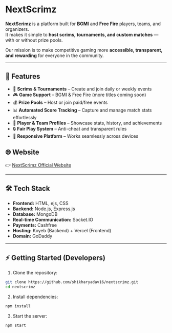 #  NextScrimz

**NextScrimz** is a platform built for **BGMI** and **Free Fire** players, teams, and organizers.  
It makes it simple to **host scrims, tournaments, and custom matches** — with or without prize pools.  

Our mission is to make competitive gaming more **accessible, transparent, and rewarding** for everyone in the community.  

---

## 🚀 Features

- 📅 **Scrims & Tournaments** – Create and join daily or weekly events  
- 🎮 **Game Support** – BGMI & Free Fire (more titles coming soon)  
- 💰 **Prize Pools** – Host or join paid/free events  
- 📊 **Automated Score Tracking** – Capture and manage match stats effortlessly  
- 👥 **Player & Team Profiles** – Showcase stats, history, and achievements  
- 🔒 **Fair Play System** – Anti-cheat and transparent rules  
- 📱 **Responsive Platform** – Works seamlessly across devices  

## 🌐 Website

👉 [NextScrimz Official Website](https://nextscrimz.zyz)  

---

## 🛠️ Tech Stack

- **Frontend:** HTML, ejs, CSS  
- **Backend:** Node.js, Express.js  
- **Database:** MongoDB  
- **Real-time Communication:** Socket.IO  
- **Payments:** Cashfree 
- **Hosting:** Koyeb (Backend) + Vercel (Frontend)  
- **Domain:** GoDaddy  

---

## ⚡ Getting Started (Developers)

1. Clone the repository:

```bash
git clone https://github.com/shikharyadav16/nextscrimz.git
cd nextscrimz
```
2. Install dependencies:

```bash
npm install
```

3. Start the server:

```bash
npm start
```
  

   

